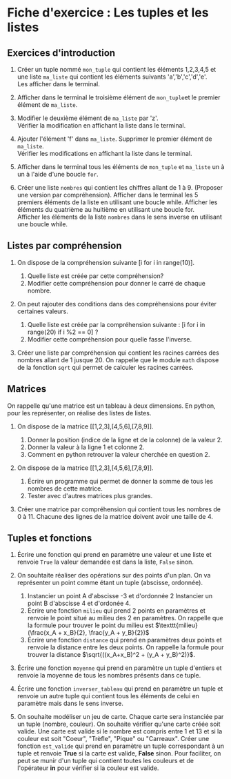 # Fiche d'exercice : Les tuples et les listes

## Exercices d'introduction

1. Créer un tuple nommé  `mon_tuple` qui contient les éléments 1,2,3,4,5 et une liste `ma_liste` qui contient les éléments suivants 'a','b','c','d','e'.  
Les afficher dans le terminal.

2. Afficher dans le terminal le troisième élément de `mon_tuple`et le premier élément de `ma_liste`.

3. Modifier le deuxième élément de `ma_liste` par 'z'.  
Vérifier la modification en affichant la liste dans le terminal.

4. Ajouter l'élément 'f' dans `ma_liste`.
Supprimer le premier élément de `ma_liste`.  
Vérifier les modifications en affichant la liste dans le terminal.

5. Afficher dans le terminal tous les éléments de `mon_tuple` et `ma_liste` un à un à l'aide d'une boucle `for`.

6. Créer une liste `nombres` qui contient les chiffres allant de 1 à 9. (Proposer une version par compréhension).
Afficher dans le terminal les 5 premiers éléments de la liste en utilisant une boucle while.
Afficher les éléments du quatrième au huitième en utilisant une boucle for.  
Afficher les éléments de la liste `nombres` dans le sens inverse en utilisant une boucle while.

## Listes par compréhension

1. On dispose de la compréhension suivante [i for i in range(10)].
   1. Quelle liste est créée par cette compréhension?
   2. Modifier cette compréhension pour donner le carré de chaque nombre.

2. On peut rajouter des conditions dans des compréhensions pour éviter certaines valeurs.
   1. Quelle liste est créée par la compréhension suivante : [i for i in range(20) if i %2 == 0] ?
   2. Modifier cette compréhension pour quelle fasse l'inverse.

3. Créer une liste par compréhension qui contient les racines carrées des nombres allant de 1 jusque 20. On rappelle que le module `math` dispose de la fonction `sqrt` qui permet de calculer les racines carrées.

## Matrices

On rappelle qu'une matrice est un tableau à deux dimensions. En python, pour les représenter, on réalise des listes de listes.

1. On dispose de la matrice [[1,2,3],[4,5,6],[7,8,9]].
   1. Donner la position (indice de la ligne et de la colonne) de la valeur 2.
   2. Donner la valeur à la ligne 1 et colonne 2.
   3. Comment en python retrouver la valeur cherchée en question 2.

2. On dispose de la matrice [[1,2,3],[4,5,6],[7,8,9]]. 
   1. Écrire un programme qui permet de donner la somme de tous les nombres de cette matrice.
   2. Tester avec d'autres matrices plus grandes.

3. Créer une matrice par compréhension qui contient tous les nombres de 0 à 11. Chacune des lignes de la matrice doivent avoir une taille de 4.

## Tuples et fonctions

1. Écrire une fonction qui prend en paramètre une valeur et une liste et renvoie `True` la valeur demandée est dans la liste, `False` sinon.  

2. On souhtaite réaliser des opérations sur des points d'un plan. On va représenter un point comme étant un tuple (abscisse, ordonnée).
   1. Instancier un point A d'abscisse -3 et d'ordonnée 2
      Instancier un point B d'abscisse 4 et d'ordonée 4.
   2. Écrire une fonction `milieu` qui prend 2 points en paramètres et renvoie le point situé au milieu des 2 en paramètres. On rappelle que la formule pour trouver le point du milieu est $\texttt{milieu}(\frac{x_A + x_B}{2}, \frac{y_A + y_B}{2})$
   3. Écrire une fonction `distance` qui prend en paramètres deux points et renvoie la distance entre les deux points. On rappelle la formule pour trouver la distance $\sqrt{((x_A+x_B)^2 + (y_A + y_B)^2)}$.  

3. Écrire une fonction `moyenne` qui prend en paramètre un tuple d'entiers et renvoie la moyenne de tous les nombres présents dans ce tuple.

4. Écrire une fonction `inverser_tableau` qui prend en paramètre un tuple et renvoie un autre tuple qui contient tous les éléments de celui en paramètre mais dans le sens inverse.

5. On souhaite modéliser un jeu de carte. Chaque carte sera instanciée par un tuple (nombre, couleur). On souhaite vérifier qu'une carte créée soit valide. Une carte est valide si le nombre est compris entre 1 et 13 et si la couleur est soit "Coeur", "Trèfle", "Pique" ou "Carreaux".
Créer une fonction `est_valide` qui prend en paramètre un tuple correspondant à un tuple et renvoie **True** si la carte est valide, **False** sinon. Pour faciliter, on peut se munir d'un tuple qui contient toutes les couleurs et de l'opérateur **in** pour vérifier si la couleur est valide.